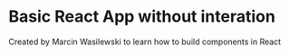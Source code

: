 # Basic React App without interation

Created by Marcin Wasilewski to learn how to build components in React